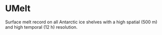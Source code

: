 # UMelt
Surface melt record on all Antarctic ice shelves with a high spatial (500 m) and high temporal (12 h) resolution.
